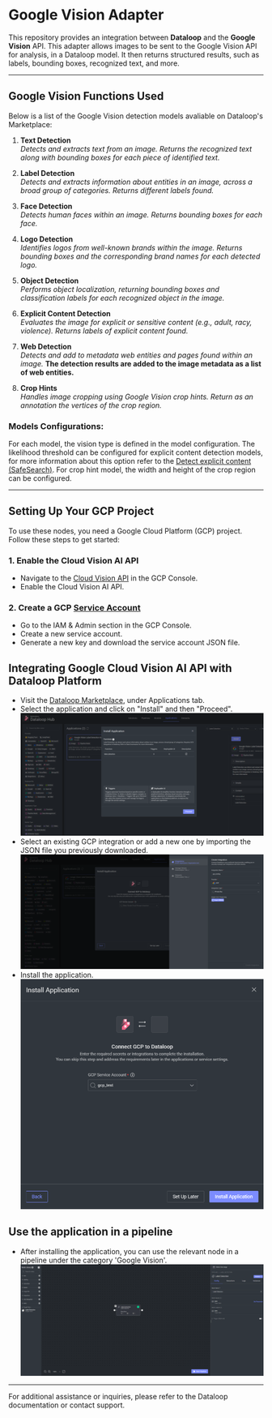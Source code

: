 # Google Vision Adapter

This repository provides an integration between **Dataloop** and the **Google Vision** API.
This adapter allows images to be sent to the Google Vision API for analysis, in a Dataloop model. It then returns structured results, such as labels, bounding boxes, recognized text, and more.

---

## Google Vision Functions Used

Below is a list of the Google Vision detection models avaliable on Dataloop's Marketplace:

1. **Text Detection**  
   *Detects and extracts text from an image. Returns the recognized text along with bounding boxes for each piece of identified text.*

2. **Label Detection**  
   *Detects and extracts information about entities in an image, across a broad group of categories. Returns different labels found.*

3. **Face Detection**  
   *Detects human faces within an image. Returns bounding boxes for each face.*

4. **Logo Detection**  
   *Identifies logos from well-known brands within the image. Returns bounding boxes and the corresponding brand names for each detected logo.*

5. **Object Detection**  
   *Performs object localization, returning bounding boxes and classification labels for each recognized object in the image.*

6. **Explicit Content Detection**  
   *Evaluates the image for explicit or sensitive content (e.g., adult, racy, violence). Returns labels of explicit content found.*

7. **Web Detection**  
   *Detects and add to metadata web entities and pages found within an image.*
   **The detection results are added to the image metadata as a list of web entities.**

8. **Crop Hints**  
   *Handles image cropping using Google Vision crop hints. Return as an annotation the vertices of the crop region.*

### Models Configurations:
For each model, the vision type is defined in the model configuration.
The likelihood threshold can be configured for explicit content detection models, for more information about this option refer to the [Detect explicit content (SafeSearch)](https://cloud.google.com/vision/docs/detecting-safe-search).
For crop hint model, the width and height of the crop region can be configured.

---
## Setting Up Your GCP Project

To use these nodes, you need a Google Cloud Platform (GCP) project. Follow these steps to get started:

### 1. Enable the Cloud Vision AI API
   - Navigate to the [Cloud Vision API](https://console.developers.google.com/apis/api/vision.googleapis.com) in the GCP Console.
   - Enable the Cloud Vision AI API.

### 2. Create a GCP [Service Account](https://docs.dataloop.ai/docs/private-key-integration?highlight=create%20service%20account)
   - Go to the IAM & Admin section in the GCP Console.
   - Create a new service account.
   - Generate a new key and download the service account JSON file.

## Integrating Google Cloud Vision AI API with Dataloop Platform

   - Visit the [Dataloop Marketplace](https://docs.dataloop.ai/docs/marketplace), under Applications tab.
   - Select the application and click on "Install" and then "Proceed".
![Marketplace](assets/marketplace.png)
   - Select an existing GCP integration or add a new one by importing the JSON file you previously downloaded.
![Create Integration](assets/add_integration.png)
   - Install the application.
![Integration](assets/add_integration_to_app.png)

## Use the application in a pipeline
   - After installing the application, you can use the relevant node in a pipeline under the category 'Google Vision'.
![Pipeline](assets/pipeline.png)

---

For additional assistance or inquiries, please refer to the Dataloop documentation or contact support.